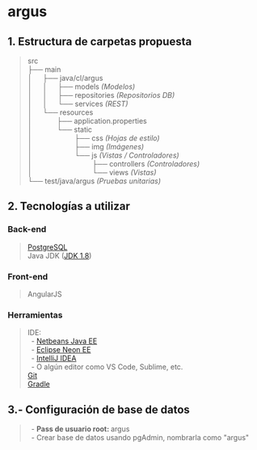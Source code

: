 # argus

## 1. Estructura de carpetas propuesta

> src   
> ├── main  
> │&ensp;&ensp;&ensp;├── java/cl/argus     
> │&ensp;&ensp;&ensp;│&ensp;&ensp;&ensp;├── models _(Modelos)_    
> │&ensp;&ensp;&ensp;│&ensp;&ensp;&ensp;├── repositories _(Repositorios DB)_  
> │&ensp;&ensp;&ensp;│&ensp;&ensp;&ensp;└── services _(REST)_     
> │&ensp;&ensp;&ensp;└── resources     
> │&ensp;&ensp;&ensp;&ensp;&ensp;&ensp;&ensp;├── application.properties    
> │&ensp;&ensp;&ensp;&ensp;&ensp;&ensp;&ensp;└── static    
> │&ensp;&ensp;&ensp;&ensp;&ensp;&ensp;&ensp;&ensp;&ensp;&ensp;&ensp;&ensp;├── css _(Hojas de estilo)_   
> │&ensp;&ensp;&ensp;&ensp;&ensp;&ensp;&ensp;&ensp;&ensp;&ensp;&ensp;&ensp;├── img _(Imágenes)_  
> │&ensp;&ensp;&ensp;&ensp;&ensp;&ensp;&ensp;&ensp;&ensp;&ensp;&ensp;&ensp;└── js _(Vistas / Controladores)_     
> │&ensp;&ensp;&ensp;&ensp;&ensp;&ensp;&ensp;&ensp;&ensp;&ensp;&ensp;&ensp;&ensp;&ensp;&ensp;&ensp;&ensp;├── controllers _(Controladores)_     
> │&ensp;&ensp;&ensp;&ensp;&ensp;&ensp;&ensp;&ensp;&ensp;&ensp;&ensp;&ensp;&ensp;&ensp;&ensp;&ensp;&ensp;└── views _(Vistas)_  
> └── test/java/argus _(Pruebas unitarias)_ 

## 2. Tecnologías a utilizar
### Back-end
> [PostgreSQL](https://www.openscg.com/bigsql/oscg_download?file=packages/PostgreSQL-10.3-1-win64-bigsql.exe&user=${auth.authName})   
> Java JDK ([JDK 1.8](http://www.oracle.com/technetwork/java/javase/downloads/jdk8-downloads-2133151.html))   

### Front-end
> AngularJS     

### Herramientas
> IDE:  
> &ensp;- [Netbeans Java EE](https://netbeans.org/)  
> &ensp;- [Eclipse Neon EE](http://www.eclipse.org/downloads/packages/release/Neon/3)   
> &ensp;- [IntelliJ IDEA](https://www.jetbrains.com/idea/download/#section=linux)     
> &ensp;- O algún editor como VS Code, Sublime, etc.  
> [Git](https://git-scm.com/)     
> [Gradle](https://gradle.org/)

## 3.- Configuración de base de datos
> &ensp;- <b>Pass de usuario root: </b> argus<br>
> &ensp;- Crear base de datos usando pgAdmin, nombrarla como "argus"
